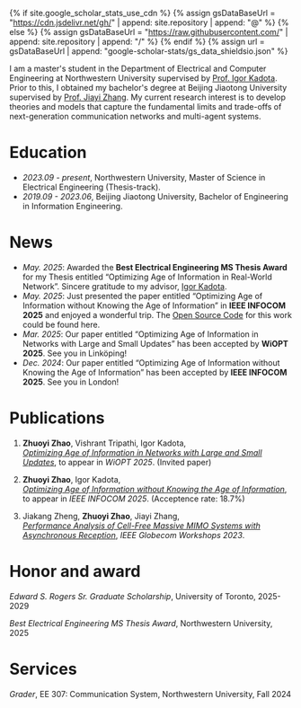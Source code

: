 
{% if site.google_scholar_stats_use_cdn %}
{% assign gsDataBaseUrl = "https://cdn.jsdelivr.net/gh/" | append: site.repository | append: "@" %}
{% else %}
{% assign gsDataBaseUrl = "https://raw.githubusercontent.com/" | append: site.repository | append: "/" %}
{% endif %}
{% assign url = gsDataBaseUrl | append: "google-scholar-stats/gs_data_shieldsio.json" %}

<span class='anchor' id='about-me'></span>

I am a master's student in the Department of Electrical and Computer Engineering at Northwestern University supervised by [Prof. Igor Kadota](https://sites.northwestern.edu/kadota/). Prior to this, I obtained my bachelor's degree at Beijing Jiaotong University supervised by [Prof. Jiayi Zhang](https://sites.google.com/site/jiayizhang8650/). My current research interest is to develop theories and models that capture the fundamental limits and trade-offs of next-generation communication networks and multi-agent systems. 

# Education
- *2023.09 - present*, Northwestern University, Master of Science in Electrical Engineering (Thesis-track). 
- *2019.09 - 2023.06*, Beijing Jiaotong University, Bachelor of Engineering in Information Engineering. 

# News
- *May. 2025*: Awarded the **Best Electrical Engineering MS Thesis Award** for my Thesis entitled “Optimizing Age of Information in Real-World Network”. Sincere gratitude to my advisor, [Igor Kadota](https://sites.northwestern.edu/kadota/).
- *May. 2025*: Just presented the paper entitled “Optimizing Age of Information without Knowing the Age of Information” in **IEEE INFOCOM 2025** and enjoyed a wonderful trip. The [Open Source Code](https://github.com/Net-X-Research-Group/AoI_Estimator/tree/main) for this work could be found here. 
- *Mar. 2025*: Our paper entitled “Optimizing Age of Information in Networks with Large and Small Updates” has been accepted by **WiOPT 2025**. See you in Linköping!
- *Dec. 2024*: Our paper entitled “Optimizing Age of Information without Knowing the Age of Information” has been accepted by **IEEE INFOCOM 2025**. See you in London!

# Publications 

1. **Zhuoyi Zhao**, Vishrant Tripathi, Igor Kadota,\
   *[Optimizing Age of Information in Networks with Large and Small Updates](https://arxiv.org/pdf/2503.23658)*, to appear in *WiOPT 2025*. (Invited paper)

2. **Zhuoyi Zhao**, Igor Kadota,  
   *[Optimizing Age of Information without Knowing the Age of Information](https://arxiv.org/pdf/2501.06688)*, to appear in *IEEE INFOCOM 2025*. (Acceptence rate: 18.7%)

3. Jiakang Zheng, **Zhuoyi Zhao**, Jiayi Zhang,  
   *[Performance Analysis of Cell-Free Massive MIMO Systems with Asynchronous Reception](https://arxiv.org/pdf/2210.08869)*, *IEEE Globecom Workshops 2023*.

# Honor and award
*Edward S. Rogers Sr. Graduate Scholarship*, University of Toronto, 2025-2029

*Best Electrical Engineering MS Thesis Award*, Northwestern University, 2025

# Services
*Grader*, EE 307: Communication System, Northwestern University, Fall 2024


